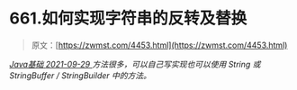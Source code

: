 <!--yml
category: 未分类
date: 0001-01-01 00:00:00
-->

# 661.如何实现字符串的反转及替换

> 原文：[https://zwmst.com/4453.html](https://zwmst.com/4453.html)

   [ *Java基础* ](https://zwmst.com/java%e5%9f%ba%e7%a1%80)*[ <time datetime="2021-09-30T00:51:36+08:00"> 2021-09-29 </time> ](https://zwmst.com/4453.html)  方法很多，可以自己写实现也可以使用 String 或 StringBuffer / StringBuilder 中的方法。*